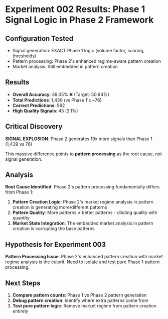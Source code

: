 # Experiment 002 Results: Phase 1 Signal Logic in Phase 2 Framework

## Configuration Tested
- Signal generation: EXACT Phase 1 logic (volume factor, scoring, thresholds)
- Pattern processing: Phase 2's enhanced regime-aware pattern creation
- Market analysis: Still embedded in pattern creation

## Results
- **Overall Accuracy**: 39.05% ❌ (Target: 50.94%)
- **Total Predictions**: 1,439 (vs Phase 1's ~76)
- **Correct Predictions**: 562
- **High Quality Signals**: 45 (3.1%)

## Critical Discovery
**SIGNAL EXPLOSION**: Phase 2 generates 19x more signals than Phase 1 (1,439 vs 76)

This massive difference points to **pattern processing** as the root cause, not signal generation.

## Analysis
**Root Cause Identified**: Phase 2's pattern processing fundamentally differs from Phase 1:

1. **Pattern Creation Logic**: Phase 2's market regime analysis in pattern creation is generating more/different patterns
2. **Pattern Quality**: More patterns ≠ better patterns - diluting quality with quantity
3. **Market State Integration**: The embedded market analysis in pattern creation is corrupting the base patterns

## Hypothesis for Experiment 003
**Pattern Processing Issue**: Phase 2's enhanced pattern creation with market regime analysis is the culprit. Need to isolate and test pure Phase 1 pattern processing.

## Next Steps
1. **Compare pattern counts**: Phase 1 vs Phase 2 pattern generation
2. **Debug pattern creation**: Identify where extra patterns come from
3. **Test pure pattern logic**: Remove market regime from pattern creation entirely
